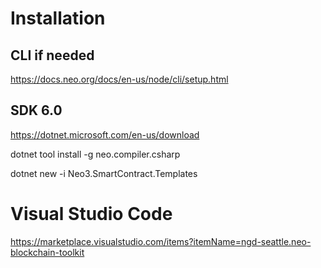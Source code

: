 # Installation

## CLI if needed
https://docs.neo.org/docs/en-us/node/cli/setup.html

## SDK 6.0
https://dotnet.microsoft.com/en-us/download

dotnet tool install -g neo.compiler.csharp

dotnet new -i Neo3.SmartContract.Templates

# Visual Studio Code

https://marketplace.visualstudio.com/items?itemName=ngd-seattle.neo-blockchain-toolkit
